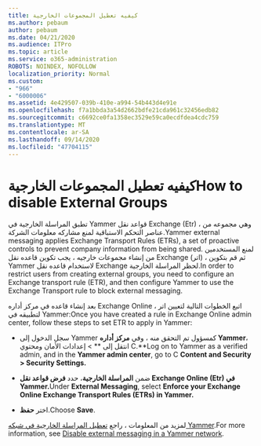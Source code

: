 ```yaml
---
title: كيفيه تعطيل المجموعات الخارجية
ms.author: pebaum
author: pebaum
ms.date: 04/21/2020
ms.audience: ITPro
ms.topic: article
ms.service: o365-administration
ROBOTS: NOINDEX, NOFOLLOW
localization_priority: Normal
ms.custom:
- "966"
- "6000006"
ms.assetid: 4e429507-039b-410e-a994-54b443d4e91e
ms.openlocfilehash: f7a1bbda3a54d2662bdfe21cda961c32456edb82
ms.sourcegitcommit: c6692ce0fa1358ec3529e59ca0ecdfdea4cdc759
ms.translationtype: MT
ms.contentlocale: ar-SA
ms.lasthandoff: 09/14/2020
ms.locfileid: "47704115"
---
```

# <a name="how-to-disable-external-groups"></a><span data-ttu-id="6765e-102">كيفيه تعطيل المجموعات الخارجية</span><span class="sxs-lookup"><span data-stu-id="6765e-102">How to disable External Groups</span></span>

<span data-ttu-id="6765e-103">تطبق المراسلة الخارجية في Yammer قواعد نقل Exchange (Etr) ، وهي مجموعه من عناصر التحكم الاستباقية لمنع مشاركه معلومات الشركة.</span><span class="sxs-lookup"><span data-stu-id="6765e-103">Yammer external messaging applies Exchange Transport Rules (ETRs), a set of proactive controls to prevent company information from being shared.</span></span> <span data-ttu-id="6765e-104">لمنع المستخدمين من إنشاء مجموعات خارجيه ، يجب تكوين قاعده نقل Exchange (اتر) ، ثم قم بتكوين Yammer لاستخدام قاعده نقل Exchange لحظر المراسلة الخارجية.</span><span class="sxs-lookup"><span data-stu-id="6765e-104">In order to restrict users from creating external groups, you need to configure an Exchange transport rule (ETR), and then configure Yammer to use the Exchange Transport rule to block external messaging.</span></span>
  
<span data-ttu-id="6765e-105">بعد إنشاء قاعده في مركز أداره Exchange Online ، اتبع الخطوات التالية لتعيين اتر لتطبيقه في Yammer:</span><span class="sxs-lookup"><span data-stu-id="6765e-105">Once you have created a rule in Exchange Online admin center, follow these steps to set ETR to apply in Yammer:</span></span>
  
- <span data-ttu-id="6765e-106">سجل الدخول إلى Yammer كمسؤول تم التحقق منه ، وفي **مركز أداره Yammer**، انتقل إلى \*\* \> إعدادات الأمان ومحتوي C.\*\*</span><span class="sxs-lookup"><span data-stu-id="6765e-106">Log on to Yammer as a verified admin, and in the **Yammer admin center**, go to C **Content and Security \> Security Settings.**</span></span>

- <span data-ttu-id="6765e-107">ضمن **المراسلة الخارجية**، حدد **فرض قواعد نقل Exchange Online (Etr) في Yammer.**</span><span class="sxs-lookup"><span data-stu-id="6765e-107">Under **External Messaging**, select **Enforce your Exchange Online Exchange Transport Rules (ETRs) in Yammer.**</span></span>

- <span data-ttu-id="6765e-108">اختر **حفظ**.</span><span class="sxs-lookup"><span data-stu-id="6765e-108">Choose **Save**.</span></span>

<span data-ttu-id="6765e-109">لمزيد من المعلومات ، راجع [تعطيل المراسلة الخارجية في شبكه Yammer](https://docs.microsoft.com/yammer/work-with-external-users/disable-external-messaging).</span><span class="sxs-lookup"><span data-stu-id="6765e-109">For more information, see [Disable external messaging in a Yammer network](https://docs.microsoft.com/yammer/work-with-external-users/disable-external-messaging).</span></span>
  